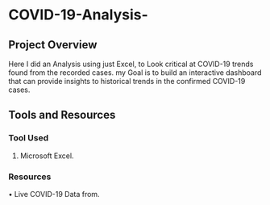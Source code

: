 # COVID-19-Analysis-
##  Project Overview 

Here I did an Analysis using just Excel, to Look critical at COVID-19 trends found from the recorded cases.
my Goal is to build an interactive dashboard that can provide insights to historical trends in the confirmed COVID-19 cases.

##  Tools and Resources

###   Tool Used
1.   Microsoft Excel.

### Resources 

•  Live COVID-19 Data from.
